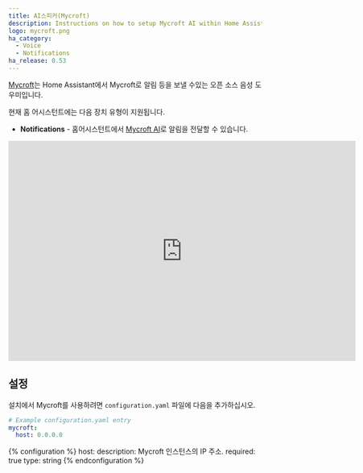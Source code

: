 ```yaml
---
title: AI스피커(Mycroft)
description: Instructions on how to setup Mycroft AI within Home Assistant.
logo: mycroft.png
ha_category:
  - Voice
  - Notifications
ha_release: 0.53
---
```


[Mycroft](https://mycroft.ai)는 Home Assistant에서 Mycroft로 알림 등을 보낼 수있는 오픈 소스 음성 도우미입니다.

현재 홈 어시스턴트에는 다음 장치 유형이 지원됩니다.

- **Notifications** - 홈어시스턴트에서 [Mycroft AI](https://mycroft.ai/)로 알림을 전달할 수 있습니다.

<iframe width="690" height="437" src="https://www.youtube.com/embed/inkBNhzOGTU" frameborder="0" allow="accelerometer; autoplay; encrypted-media; gyroscope; picture-in-picture" allowfullscreen></iframe>

## 설정

설치에서 Mycroft를 사용하려면 `configuration.yaml` 파일에 다음을 추가하십시오.

```yaml
# Example configuration.yaml entry
mycroft:
  host: 0.0.0.0
```

{% configuration %}
host:
  description: Mycroft 인스턴스의 IP 주소.
  required: true
  type: string
{% endconfiguration %}
